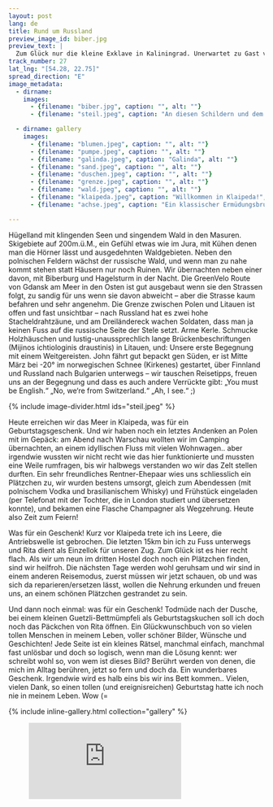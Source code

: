 ```yaml
---
layout: post
lang: de
title: Rund um Russland
preview_image_id: biber.jpg
preview_text: |
  Zum Glück nur die kleine Exklave in Kaliningrad. Unerwartet zu Gast vor den Masuren, durch Seenland und Skigebiete nach Litauen ans Meer.
track_number: 27
lat_lng: "[54.28, 22.75]"
spread_direction: "E"
image_metadata:
  - dirname:
    images:
      - {filename: "biber.jpg", caption: "", alt: ""}
      - {filename: "steil.jpeg", caption: "An diesen Schildern und dem salzigen Gegenwind erkennt man, dass wir im Flachland angekommen sind – 1 Meter unter Meer nahe der litauischen Küste", alt: ""}

  - dirname: gallery
    images:
      - {filename: "blumen.jpeg", caption: "", alt: ""}
      - {filename: "pumpe.jpeg", caption: "", alt: ""}
      - {filename: "galinda.jpeg", caption: "Galinda", alt: ""}
      - {filename: "sand.jpeg", caption: "", alt: ""}
      - {filename: "duschen.jpeg", caption: "", alt: ""}
      - {filename: "grenze.jpeg", caption: "", alt: ""}
      - {filename: "wald.jpeg", caption: "", alt: ""}
      - {filename: "klaipeda.jpeg", caption: "Willkommen in Klaipeda!", alt: ""}
      - {filename: "achse.jpeg", caption: "Ein klassischer Ermüdungsbruchs", alt: ""}

---
```


Hügelland mit klingenden Seen und singendem Wald in den Masuren. Skigebiete auf 200m.ü.M., ein Gefühl etwas wie im Jura, mit Kühen denen man die Hörner lässt und ausgedehnten Waldgebieten. Neben den polnischen Feldern wächst der russische Wald, und wenn man zu nahe kommt stehen statt Häusern nur noch Ruinen. Wir übernachten neben einer davon, mit Biberburg und Hagelsturm in der Nacht. Die GreenVelo Route von Gdansk am Meer in den Osten ist gut ausgebaut wenn sie den Strassen folgt, zu sandig für uns wenn sie davon abweicht – aber die Strasse kaum befahren und sehr angenehm. Die Grenze zwischen Polen und Litauen ist offen und fast unsichtbar – nach Russland hat es zwei hohe Stacheldrahtzäune, und am Dreiländereck wachen Soldaten, dass man ja keinen Fuss auf die russische Seite der Stele setzt. Arme Kerle. Schmucke Holzhäuschen und lustig-unaussprechlich lange Brückenbeschriftungen (Mijinos ichtiologinis draustinis) in Litauen, und: Unsere erste Begegnung mit einem Weitgereisten. John fährt gut bepackt gen Süden, er ist Mitte März bei -20° im norwegischen Schnee (Kirkenes) gestartet, über Finnland und Russland nach Bulgarien unterwegs – wir tauschen Reisetipps, freuen uns an der Begegnung und dass es auch andere Verrückte gibt: „You must be English.“ „No, we‘re from Switzerland.“ „Ah, I see.“ ;)

{% include image-divider.html ids="steil.jpeg" %}

Heute erreichen wir das Meer in Klaipeda, was für ein Geburtstagsgeschenk. Und wir haben noch ein letztes Andenken an Polen mit im Gepäck: am Abend nach Warschau wollten wir im Camping übernachten, an einem idyllischen Fluss mit vielen Wohnwagen.. aber irgendwie wussten wir nicht recht wie das hier funktionierte und mussten eine Weile rumfragen, bis wir halbwegs verstanden wo wir das Zelt stellen durften. Ein sehr freundliches Rentner-Ehepaar wies uns schliesslich ein Plätzchen zu, wir wurden bestens umsorgt, gleich zum Abendessen (mit polnischem Vodka und brasilianischem Whisky) und Frühstück eingeladen (per Telefonat mit der Tochter, die in London studiert und übersetzen konnte), und bekamen eine Flasche Champagner als Wegzehrung. Heute also Zeit zum Feiern!

Was für ein Geschenk! Kurz vor Klaipeda trete ich ins Leere, die Antriebswelle ist gebrochen. Die letzten 15km bin ich zu Fuss unterwegs und Rita dient als Einzellok für unseren Zug. Zum Glück ist es hier recht flach. Als wir um neun im dritten Hostel doch noch ein Plätzchen finden, sind wir heilfroh. Die nächsten Tage werden wohl geruhsam und wir sind in einem anderen Reisemodus, zuerst müssen wir jetzt schauen, ob und was sich da reparieren/ersetzen lässt, wollen die Nehrung erkunden und freuen uns, an einem schönen Plätzchen gestrandet zu sein.

Und dann noch einmal: was für ein Geschenk! Todmüde nach der Dusche, bei einem kleinen Guetzli-Bettmümpfeli als Geburtstagskuchen soll ich doch noch das Päckchen von Rita öffnen. Ein Glückwunschbuch von so vielen tollen Menschen in meinem Leben, voller schöner Bilder, Wünsche und Geschichten! Jede Seite ist ein kleines Rätsel, manchmal einfach, manchmal fast unlösbar und doch so logisch, wenn man die Lösung kennt: wer schreibt wohl so, von wem ist dieses Bild? Berührt werden von denen, die mich im Alltag berühren, jetzt so fern und doch da. Ein wunderbares Geschenk. Irgendwie wird es halb eins bis wir ins Bett kommen.. Vielen, vielen Dank, so einen tollen (und ereignisreichen) Geburtstag hatte ich noch nie in meinem Leben. Wow (=

{% include inline-gallery.html collection="gallery" %}

<figure class="centered">
  <iframe class="youtube-fullwidth" src="https://www.youtube-nocookie.com/embed/gZj0S3ZZqC8?si=lTF6mnyII4mGXA1B" title="Zuhause in 10 Minuten" frameborder="0" allow="web-share" allowfullscreen></iframe>
</figure>
